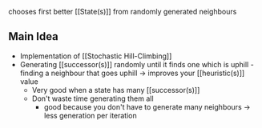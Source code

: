 chooses first better [[State(s)]] from randomly generated neighbours
## Main Idea
- Implementation of [[Stochastic Hill-Climbing]]
- Generating [[successor(s)]] randomly until it finds one which is uphill - finding a neighbour that goes uphill → improves your [[heuristic(s)]] value
	- Very good when a state has many [[successor(s)]]
	- Don't waste time generating them all
		- good because you don't have to generate many neighbours → less generation per iteration